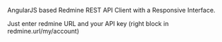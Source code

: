 AngularJS based Redmine REST API Client with a Responsive Interface.

Just enter redmine URL and your API key (right block in redmine.url/my/account)